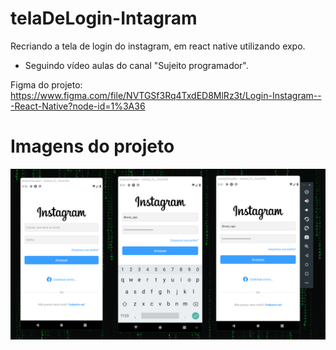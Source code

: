 # telaDeLogin-Intagram
Recriando a tela de login do instagram, em react native utilizando expo.

- Seguindo vídeo aulas do canal "Sujeito programador".

Figma do projeto: https://www.figma.com/file/NVTGSf3Rq4TxdED8MlRz3t/Login-Instagram---React-Native?node-id=1%3A36

# Imagens do projeto

![ImageMetrics](https://raw.githubusercontent.com/bruno-npc/telaDeLogin-Intagram/main/src/Img/Instagram-expo.png)
